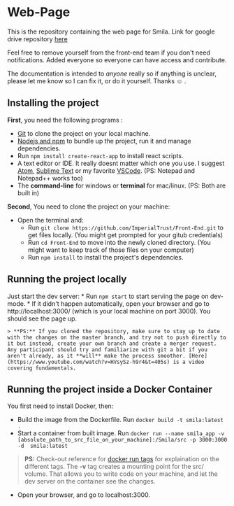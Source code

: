 # Web-Page
This is the repository containing the web page for Smila. Link for google drive repository [here](https://drive.google.com/drive/folders/0B2lPY7qUCs-aYmRCaVFqTW0wWlk)

Feel free to remove yourself from the front-end team if you don't need notifications. Added everyone so everyone can have access and contribute.

The documentation is intended to *anyone* really so if anything is unclear, please let me know so I can fix it, or do it yourself. Thanks ☺ .




## Installing the project 
**First**, you need the following programs :
* [Git](https://git-scm.com/downloads) to clone the project on your local machine.
* [Nodejs and  npm](https://nodejs.org/en/download/) to bundle up the project, run it and manage dependencies.
* Run `npm install create-react-app` to install react scripts.
* A text editor or IDE. It really doesnt matter which one you use. I suggest [Atom](https://atom.io/), [Sublime Text](https://www.sublimetext.com/3) or my favorite [VSCode](https://code.visualstudio.com/download).  (PS: Notepad and Notepad++ works too)
* The **command-line** for windows or **terminal** for mac/linux. (PS: Both are built in)

**Second**, You need to clone the project on your machine: 
* Open the terminal and: 
    * Run `git clone https://github.com/ImperialTrust/Front-End.git` to get files locally. (You might get prompted for your gitub credentials)
    * Run `cd Front-End` to move into the newly cloned directory. (You might want to keep track of those files on your computer)
    * Run `npm install` to install the project's dependencies.

## Running the project locally
Just start the dev server:
    * Run `npm start` to start serving the page on dev-mode.
    * If it didn't happen automatically, open your browser and go to http://localhost:3000/ (which is your local machine on port 3000). You should see the page up.

    > **PS:** If you cloned the repository, make sure to stay up to date with the changes on the master branch, and try not to push directly to it but instead, create your own branch and create a merger request. 
    Any participant should try and familiarize with git a bit if you aren't already, as it **will** make the process smoother. [Here](https://www.youtube.com/watch?v=HVsySz-h9r4&t=405s) is a video covering fundamentals. 

## Running the project inside a Docker Container

You first need to install Docker, then: 
* Build the image from the Dockerfile. Run `docker build -t smila:latest .`
* Start a container from built image. Run `docker run --name smila_app -v [absolute_path_to_src_file_on_your_machine]:/Smila/src -p 3000:3000 -d  smila:latest`
> **PS:** Check-out reference for [docker run tags](https://docs.docker.com/engine/reference/run/) for explaination on the different tags. The **-v** tag creates a mounting point for the src/ volume. That allows you to write code on your machine, and let the dev server on the container see the changes. 
* Open your browser, and go to localhost:3000.
